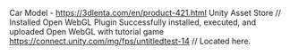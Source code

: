 Car Model - https://3dlenta.com/en/product-421.html
Unity Asset Store // Installed Open WebGL Plugin
Successfully installed, executed, and uploaded Open WebGL with tutorial game
https://connect.unity.com/mg/fps/untitledtest-14 // Located here.